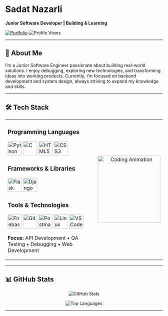 # Sadat Nazarli

**Junior Software Developer | Building & Learning**

[![Portfolio](https://img.shields.io/badge/Portfolio-sadatnazarli.com-0066cc?style=for-the-badge&logo=About.me&logoColor=white)](https://sadatnazarli.com)
![Profile Views](https://komarev.com/ghpvc/?username=sadatnazarli&style=for-the-badge&color=blue)

---

## 🚀 About Me

I’m a Junior Software Engineer passionate about building real-world solutions. I enjoy debugging, exploring new technologies, and transforming ideas into working products. Currently, I’m focused on backend development and system design, always striving to expand my knowledge and skills.

---

## 🛠️ Tech Stack

<table>
<tr>
<td width="70%">

### Programming Languages
<div>
  <img src="https://skillicons.dev/icons?i=python" height="45" alt="Python" />
  <img src="https://skillicons.dev/icons?i=c" height="45" alt="C" />
  <img src="https://skillicons.dev/icons?i=html" height="45" alt="HTML5" />
  <img src="https://skillicons.dev/icons?i=css" height="45" alt="CSS3" />
</div>

### Frameworks & Libraries
<div>
  <img src="https://skillicons.dev/icons?i=flask" height="45" alt="Flask" />
  <img src="https://skillicons.dev/icons?i=django" height="45" alt="Django" />
</div>

### Tools & Technologies
<div>
  <img src="https://skillicons.dev/icons?i=firebase" height="45" alt="Firebase" />
  <img src="https://skillicons.dev/icons?i=git" height="45" alt="Git" />
  <img src="https://skillicons.dev/icons?i=postman" height="45" alt="Postman" />
  <img src="https://skillicons.dev/icons?i=linux" height="45" alt="Linux" />
  <img src="https://skillicons.dev/icons?i=vscode" height="45" alt="VS Code" />
</div>

**Focus:** API Development • QA Testing • Debugging • Web Development

</td>
<td width="30%" align="center">
  <img src="https://user-images.githubusercontent.com/74038190/218265814-3084a4ba-809c-4135-afc0-8685d0f634b3.gif" width="200" height="215" alt="Coding Animation"/>
</td>
</tr>
</table>

---

## 📊 GitHub Stats

<div align="center">

  ![GitHub Stats](https://github-readme-stats.vercel.app/api?username=sadatnazarli&show_icons=true&theme=tokyonight&hide_border=true&count_private=true)
  
  ![Top Languages](https://github-readme-stats.vercel.app/api/top-langs?username=sadatnazarli&layout=compact&theme=tokyonight&hide_border=true&langs_count=6)

</div>

---

<!--
**sadatnazarli/sadatnazarli** is a ✨ special ✨ repository because its `README.md` (this file) appears on your GitHub profile.
-->
